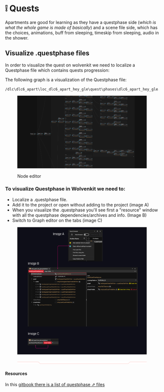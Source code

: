 # ❕ Quests

Apartments are good for learning as they have a questphase side (_which is what the whole game is made of basically_) and a scene file side, which has the choices, animations, buff from sleeping, timeskip from sleeping, audio in the shower.

## Visualize .questphase files

In order to visualize the quest on wolvenkit we need to localize a Questphase file which contains quests progression:

The following graph is a visualization of the Questphase file:

```
/dlc\dlc6_apart\loc_dlc6_apart_hey_gle\quest\phases\dlc6_apart_hey_gle.questphase
```

<figure><img src="../../../.gitbook/assets/image (89).png" alt=""><figcaption><p>Node editor</p></figcaption></figure>

### To visualize Questphase in Wolvenkit we need to:&#x20;

* Localize a .questphase file.&#x20;
* &#x20;Add it to the project or open without adding to the project (image A)
* When you visualize the .questphase you'll see first a "resource" window with all the questphase dependencies/archives and info. (Image B)
* Switch to Graph editor on the tabs (image C)



<figure><img src="../../../.gitbook/assets/WKit - F.jpg" alt=""><figcaption></figcaption></figure>

<figure><img src="../../../.gitbook/assets/Type=Up.png" alt=""><figcaption></figcaption></figure>

#### Resources

In this [gitbook there is a list of questphase](https://github.com/DoctorPresto/Cyberpunk-File-Types/blob/main/questphase.txt)[ ⇗ files](https://github.com/DoctorPresto/Cyberpunk-File-Types/blob/main/questphase.txt)

